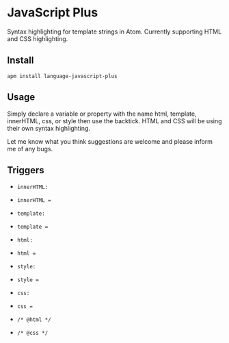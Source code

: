 
# JavaScript Plus
Syntax highlighting for template strings in Atom. Currently supporting HTML and CSS highlighting.

## Install
`apm install language-javascript-plus`

## Usage
Simply declare a variable or property with the name html, template, innerHTML, css, or style then use the backtick. HTML and CSS will be using their own syntax highlighting.

Let me know what you think suggestions are welcome and please inform me of any bugs.

## Triggers
- `innerHTML: `
- `innerHTML = `

- `template: `
- `template = `

- `html: `
- `html = `

- `style: `
- `style = `

- `css: `
- `css = `

- `/* @html */`
- `/* @css */`
